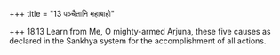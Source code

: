 +++
title = "13 पञ्चैतानि महाबाहो"

+++
18.13 Learn from Me, O mighty-armed Arjuna, these five causes as
declared in the Sankhya system for the accomplishment of all actions.
